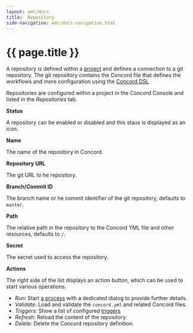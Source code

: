 ```yaml
---
layout: wmt/docs
title:  Repository
side-navigation: wmt/docs-navigation.html
---
```


# {{ page.title }}

A repository is defined within a [project](./project.html) and defines a
connection to a git repository. The git repository contains the Concord file
that defines the workflows and more configuration using the
[Concord DSL](../processes-v1/index.html#dsl)

Repositories are configured within a project in the Concord Console and listed
in the _Repositories_ tab.

__Status__

A repository  can be enabled or disabled and this staus is displayed as an icon.

__Name__

The name of the repository in Concord.

__Repository URL__

The git URL to he repository.	

__Branch/Commit ID__

The branch name or he commit identifier of the git repository, defaults to
`master`.

__Path__

The relative path in the repository to the Concord YML file and other resources,
defaults to `/`. 

__Secret__

The secret used to access the repository.

__Actions__

The right side of the list displays an action button, which can be used to start
various operations.

- _Run_: Start [a process](../getting-started/processes.html) with a dedicated
  dialog to provide further details.
- _Validate_: Load and validate the `concord.yml` and related Concord files.
- _Triggers_: Show a list of configured [triggers](../triggers/index.html)
- _Refresh_: Reload the content of the repository.
- _Delete_: Delete the Concord repository definition.
